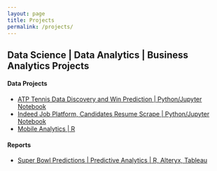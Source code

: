 ```yaml
---
layout: page
title: Projects
permalink: /projects/
---
```


## Data Science | Data Analytics | Business Analytics Projects


#### Data Projects

* [ATP Tennis Data Discovery and Win Prediction | Python/Jupyter Notebook](projects/ATP_data_project.html)
* [Indeed Job Platform, Candidates Resume Scrape | Python/Jupyter Notebook](projects/Indeed_Resume_Scraping.html)
* [Mobile Analytics | R](projects/hansenme_MobileAnalytics.html)

#### Reports
* [Super Bowl Predictions | Predictive Analytics | R, Alteryx, Tableau](projects/SB_predict_final_version.html)


